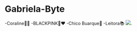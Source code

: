 # Gabriela-Byte

-Coraline💙💜
-BLACKPINK🖤❤️
-Chico Buarque🎹
-Leitora📚
![](https://tenor.com/pt-BR/view/blackpink-gif-20151445).



